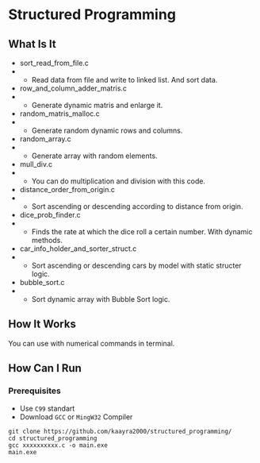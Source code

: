 # Structured Programming
## What Is It
* sort_read_from_file.c
* * Read data from file and write to linked list. And sort data.
* row_and_column_adder_matris.c
* * Generate dynamic matris and enlarge it.
* random_matris_malloc.c
* * Generate random dynamic rows and columns.
* random_array.c
* * Generate array with random elements.
* mull_div.c
* * You can do multiplication and division with this code.
* distance_order_from_origin.c
* * Sort ascending or descending according to distance from origin.
* dice_prob_finder.c
* * Finds the rate at which the dice roll a certain number. With dynamic methods.
* car_info_holder_and_sorter_struct.c
* * Sort ascending or descending cars by model with static structer logic.
* bubble_sort.c
* * Sort dynamic array with Bubble Sort logic.

## How It Works
You can use with numerical commands in terminal. 
## How Can I Run

### Prerequisites

* Use `C99` standart 
* Download `GCC`  or `MingW32` Compiler 

```
git clone https://github.com/kaayra2000/structured_programming/
cd structured_programming
gcc xxxxxxxxxx.c -o main.exe
main.exe
```
